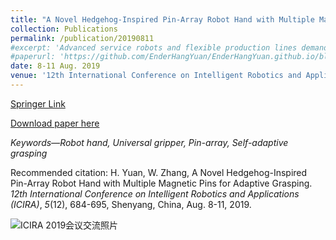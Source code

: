 ```yaml
---
title: "A Novel Hedgehog-Inspired Pin-Array Robot Hand with Multiple Magnetic Pins for Adaptive Grasping"
collection: Publications
permalink: /publication/20190811
#excerpt: 'Advanced service robots and flexible production lines demand more universal grippers than conventional ones. In response to the deficiencies of Omnigripper proposed by previous scholars, this paper proposes a novel hedgehog-inspired robot hand (HIPA Hand) with multiple magnetic pins for general self-adaptive grasping. The HIPA hand utilizes electromagnets as the main driving part and the motor as another driving part. HIPA hand can grasp the object of different sizes and shapes. The theoretical analysis and simulation experimental results show that this device has a special advantage of quick grasping and big grasping force compared with the traditional pin-array grippers.'
#paperurl: 'https://github.com/EnderHangYuan/EnderHangYuan.github.io/blob/master/_publications/2019-8-11-A%20Novel%20Hedgehog-Inspired%20Pin-Array%20Robot%20Hand%20with%20Multiple%20Magnetic%20Pins%20for%20Adaptive%20Grasping-number-1.pdf'
date: 8-11 Aug. 2019
venue: '12th International Conference on Intelligent Robotics and Applications (ICIRA)'
---
```


[Springer Link](https://link.springer.com/chapter/10.1007/978-3-030-27541-9_56)

[Download paper here](https://github.com/EnderHangYuan/EnderHangYuan.github.io/blob/master/_publications/2019-8-11-A%20Novel%20Hedgehog-Inspired%20Pin-Array%20Robot%20Hand%20with%20Multiple%20Magnetic%20Pins%20for%20Adaptive%20Grasping-number-1.pdf)

<i>Keywords—Robot hand, Universal gripper, Pin-array, Self-adaptive grasping </i>

Recommended citation: H. Yuan, W. Zhang, A Novel Hedgehog-Inspired Pin-Array Robot Hand with Multiple Magnetic Pins for Adaptive Grasping. _12th International Conference on Intelligent Robotics and Applications (ICIRA)_, _5_(12), 684-695, Shenyang, China, Aug. 8-11, 2019.

![ICIRA 2019会议交流照片](https://github.com/EnderHangYuan/EnderHangYuan.github.io/assets/98693538/0e6cc4e7-653d-4e49-a0ce-e562bd91f311)
